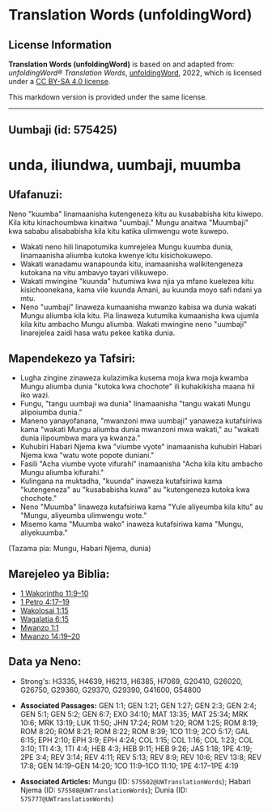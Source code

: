 # Translation Words (unfoldingWord)

## License Information

**Translation Words (unfoldingWord)** is based on and adapted from: _unfoldingWord® Translation Words_, [unfoldingWord](https://unfoldingword.org/utw), 2022, which is licensed under a [CC BY-SA 4.0 license](https://creativecommons.org/licenses/by-sa/4.0/legalcode.en).

This markdown version is provided under the same license.



--------------------------------

## Uumbaji (id: 575425)

unda, iliundwa, uumbaji, muumba
===============================

Ufafanuzi:
----------

Neno "kuumba" linamaanisha kutengeneza kitu au kusababisha kitu kiwepo. Kila kitu kinachoumbwa kinaitwa "uumbaji." Mungu anaitwa "Muumbaji" kwa sababu alisababisha kila kitu katika ulimwengu wote kuwepo.

* Wakati neno hili linapotumika kumrejelea Mungu kuumba dunia, linamaanisha aliumba kutoka kwenye kitu kisichokuwepo.
* Wakati wanadamu wanapounda kitu, inamaanisha walikitengeneza kutokana na vitu ambavyo tayari vilikuwepo.
* Wakati mwingine "kuunda" hutumiwa kwa njia ya mfano kuelezea kitu kisichoonekana, kama vile kuunda Amani, au kuunda moyo safi ndani ya mtu.
* Neno "uumbaji" linaweza kumaanisha mwanzo kabisa wa dunia wakati Mungu aliumba kila kitu. Pia linaweza kutumika kumaanisha kwa ujumla kila kitu ambacho Mungu aliumba. Wakati mwingine neno "uumbaji" linarejelea zaidi hasa watu pekee katika dunia.

Mapendekezo ya Tafsiri:
-----------------------

* Lugha zingine zinaweza kulazimika kusema moja kwa moja kwamba Mungu aliumba dunia "kutoka kwa chochote" ili kuhakikisha maana hii iko wazi.
* Fungu, "tangu uumbaji wa dunia" linamaanisha "tangu wakati Mungu alipoiumba dunia."
* Maneno yanayofanana, "mwanzoni mwa uumbaji" yanaweza kutafsiriwa kama "wakati Mungu aliumba dunia mwanzoni mwa wakati," au "wakati dunia ilipoumbwa mara ya kwanza."
* Kuhubiri Habari Njema kwa "viumbe vyote" inamaanisha kuhubiri Habari Njema kwa "watu wote popote duniani."
* Fasili "Acha viumbe vyote vifurahi" inamaanisha "Acha kila kitu ambacho Mungu aliumba kifurahi."
* Kulingana na muktadha, "kuunda" inaweza kutafsiriwa kama "kutengeneza" au "kusababisha kuwa" au "kutengeneza kutoka kwa chochote."
* Neno "Muumba" linaweza kutafsiriwa kama "Yule aliyeumba kila kitu" au "Mungu, aliyeumba ulimwengu wote."
* Misemo kama "Muumba wako" inaweza kutafsiriwa kama "Mungu, aliyekuumba."

(Tazama pia: Mungu, Habari Njema, dunia)

Marejeleo ya Biblia:
--------------------

* [1 Wakorintho 11:9–10](https://ref.ly/1Cor11:9-1Cor11:10)
* [1 Petro 4:17–19](https://ref.ly/1Pet4:17-1Pet4:19)
* [Wakolosai 1:15](https://ref.ly/Col1:15)
* [Wagalatia 6:15](https://ref.ly/Gal6:15)
* [Mwanzo 1:1](https://ref.ly/Gen1:1)
* [Mwanzo 14:19–20](https://ref.ly/Gen14:19-Gen14:20)

Data ya Neno:
-------------

* Strong's: H3335, H4639, H6213, H6385, H7069, G20410, G26020, G26750, G29360, G29370, G29390, G41600, G54800

* **Associated Passages:** GEN 1:1; GEN 1:21; GEN 1:27; GEN 2:3; GEN 2:4; GEN 5:1; GEN 5:2; GEN 6:7; EXO 34:10; MAT 13:35; MAT 25:34; MRK 10:6; MRK 13:19; LUK 11:50; JHN 17:24; ROM 1:20; ROM 1:25; ROM 8:19; ROM 8:20; ROM 8:21; ROM 8:22; ROM 8:39; 1CO 11:9; 2CO 5:17; GAL 6:15; EPH 2:10; EPH 3:9; EPH 4:24; COL 1:15; COL 1:16; COL 1:23; COL 3:10; 1TI 4:3; 1TI 4:4; HEB 4:3; HEB 9:11; HEB 9:26; JAS 1:18; 1PE 4:19; 2PE 3:4; REV 3:14; REV 4:11; REV 5:13; REV 8:9; REV 10:6; REV 13:8; REV 17:8; GEN 14:19–GEN 14:20; 1CO 11:9–1CO 11:10; 1PE 4:17–1PE 4:19
* **Associated Articles:** Mungu (ID: `575502@UWTranslationWords`); Habari Njema (ID: `575508@UWTranslationWords`); Dunia (ID: `575777@UWTranslationWords`)

